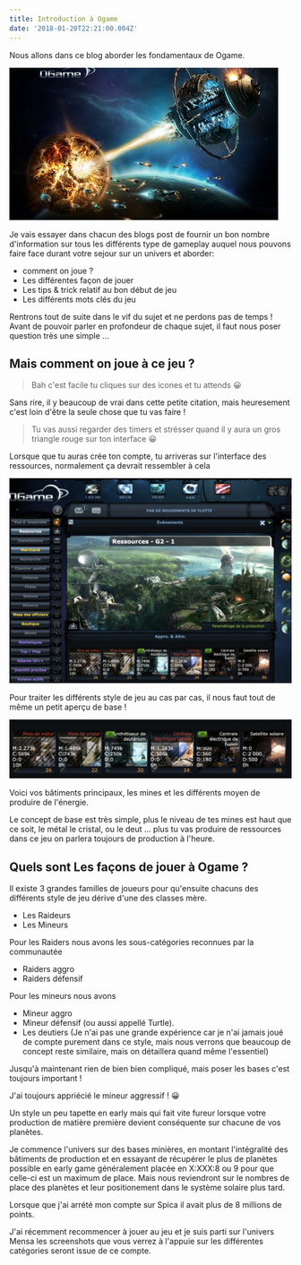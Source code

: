 ```yaml
---
title: Introduction à Ogame
date: '2018-01-20T22:21:00.004Z'
---
```


Nous allons dans ce blog aborder les fondamentaux de Ogame.

![Ogame screenshot](./ogame-screen.jpg)

Je vais essayer dans chacun des blogs post de fournir un bon nombre d'information sur tous les différents type de gameplay auquel nous pouvons faire face durant votre sejour sur un univers et aborder:

- comment on joue ?
- Les différentes façon de jouer
- Les tips & trick relatif au bon début de jeu
- Les différents mots clés du jeu

Rentrons tout de suite dans le vif du sujet et ne perdons pas de temps ! Avant de pouvoir parler en profondeur de chaque sujet, il faut nous poser question très une simple ...

## Mais comment on joue à ce jeu ?

> Bah c'est facile tu cliques sur des icones et tu attends 😀

Sans rire, il y beaucoup de vrai dans cette petite citation, mais heuresement c'est loin d'être la seule chose que tu vas faire !

> Tu vas aussi regarder des timers et strésser quand il y aura un gros triangle rouge sur ton interface 😀

Lorsque que tu auras crée ton compte, tu arriveras sur l'interface des ressources, normalement ça devrait ressembler à cela

![base](./base.png)

Pour traiter les différents style de jeu au cas par cas, il nous faut tout de même un petit aperçu de base !

![Mines](./mines.png)

Voici vos bâtiments principaux, les mines et les différents moyen de produire de l'énergie.

Le concept de base est très simple, plus le niveau de tes mines est haut que ce soit, le métal le cristal, ou le deut ... plus tu vas produire de ressources dans ce jeu on parlera toujours de production à l'heure.

## Quels sont Les façons de jouer à Ogame ?

Il existe 3 grandes familles de joueurs pour qu'ensuite chacuns des différents style de jeu dérive d'une des classes mère.

- Les Raideurs
- Les Mineurs

Pour les Raiders nous avons les sous-catégories reconnues par la communautée

- Raiders aggro
- Raiders défensif

Pour les mineurs nous avons

- Mineur aggro
- Mineur défensif (ou aussi appellé Turtle).
- Les deutiers (Je n'ai pas une grande expérience car je n'ai jamais joué de compte purement dans ce style, mais nous verrons que beaucoup de concept reste similaire, mais on détaillera quand même l'essentiel)


Jusqu'à maintenant rien de bien bien compliqué, mais poser les bases c'est toujours important !

J'ai toujours appriécié le mineur aggressif ! 😀

Un style un peu tapette en early mais qui fait vite fureur lorsque votre production de matière première devient conséquente sur chacune de vos planètes.

Je commence l'univers sur des bases minières, en montant l'intégralité des bâtiments de production et en essayant de récupérer le plus de planètes possible en early game généralement placée en X:XXX:8 ou 9 pour que celle-ci est un maximum de place. Mais nous reviendront sur le nombres de place des planètes et leur positionement dans le système solaire plus tard.

Lorsque que j'ai arrété mon compte sur Spica il avait plus de 8 millions de points.

J'ai récemment recommencer à jouer au jeu et je suis parti sur l'univers Mensa les screenshots que vous verrez à l'appuie sur les différentes catégories seront issue de ce compte.
